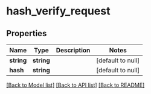 # hash_verify_request

## Properties
Name | Type | Description | Notes
------------ | ------------- | ------------- | -------------
**string** | **string** |  | [default to null]
**hash** | **string** |  | [default to null]

[[Back to Model list]](../README.md#documentation-for-models) [[Back to API list]](../README.md#documentation-for-api-endpoints) [[Back to README]](../README.md)


